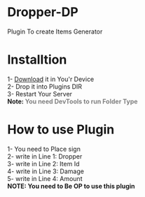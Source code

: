 # Dropper-DP
Plugin To create Items Generator

<h1>Installtion</h1>
1- <a href="poggit.pmmp.io/ci/Ky75/Dropper-DP">Download</a> it in You'r Device<br>
2- Drop it into Plugins DIR <Phar/Folder><br>
3- Restart Your Server<br>
<b>Note: <font color="gray">You need DevTools to run Folder Type</font></b><br>

<h1>How to use Plugin</h1>
1- You need to Place sign<br>
2- write in Line 1: Dropper<br>
3- write in Line 2: Item Id<br>
4- write in Line 3: Damage<br>
5- write in Line 4: Amount<br>
<b>NOTE: You need to Be OP to use this plugin</b><br>
